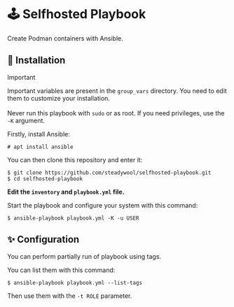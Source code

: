 # 🕹️ Selfhosted Playbook

Create Podman containers with Ansible.

## 🚀 Installation

> [!IMPORTANT]
> Important variables are present in the `group_vars` directory. You need to edit them to customize your installation. </br></br>
> Never run this playbook with `sudo` or as root. If you need privileges, use the `-K` argument.

Firstly, install Ansible:
```
# apt install ansible
```

You can then clone this repository and enter it:
```
$ git clone https://github.com/steadywool/selfhosted-playbook.git
$ cd selfhosted-playbook
```

**Edit the `inventory` and `playbook.yml` file.**

Start the playbook and configure your system with this command:
```
$ ansible-playbook playbook.yml -K -u USER
```

## ✨ Configuration

You can perform partially run of playbook using tags.

You can list them with this command:
```
$ ansible-playbook playbook.yml --list-tags
```

Then use them with the `-t ROLE` parameter.